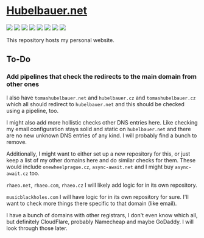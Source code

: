 # [Hubelbauer.net](https://hubelbauer.net)

![](https://github.com/TomasHubelbauer/hubelbauer.net/actions/workflows/pages/pages-build-deployment/badge.svg)
![](https://github.com/tomashubelbauer/hubelbauer.net/workflows/dns-a-records/badge.svg)
![](https://github.com/tomashubelbauer/hubelbauer.net/workflows/dns-aaaa-records/badge.svg)
![](https://github.com/tomashubelbauer/hubelbauer.net/workflows/dns-cname-record/badge.svg)
![](https://github.com/tomashubelbauer/hubelbauer.net/workflows/https-ssl-certificates/badge.svg)
![](https://github.com/tomashubelbauer/hubelbauer.net/workflows/http-https-redirect/badge.svg)
![](https://github.com/tomashubelbauer/hubelbauer.net/workflows/http-www-redirect/badge.svg)
![](https://github.com/tomashubelbauer/hubelbauer.net/workflows/https-www-redirect/badge.svg)

This repository hosts my personal website.

## To-Do

### Add pipelines that check the redirects to the main domain from other ones

I also have `tomashubelbauer.net` and `hubelbauer.cz` and `tomashubelbauer.cz`
which all should redirect to `hubelbauer.net` and this should be checked using
a pipeline, too.

I might also add more hollistic checks other DNS entries here. Like checking my
email configuration stays solid and static on `hubelbauer.net` and there are no
new unknown DNS entries of any kind. I will probably find a bunch to remove.

Additionally, I might want to either set up a new repository for this, or just
keep a list of my other domains here and do similar checks for them. These would
include `onewheelprague.cz`, `async-await.net` and I might buy `async-await.cz`
too.

`rhaeo.net`, `rhaeo.com`, `rhaeo.cz` I will likely add logic for in its own
repository.

`musicblackholes.com` I will have logic for in its own repository for sure. I'll
want to check more things there specific to that domain (like email).

I have a bunch of domains with other registrars, I don't even know which all,
but definitely CloudFlare, probably Namecheap and maybe GoDaddy. I will look
through those later.
